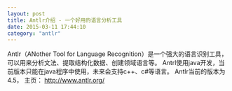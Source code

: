 ```yaml
---
layout: post
title: Antlr介绍 - 一个好用的语言分析工具
date: 2015-03-11 17:44:10
category: "antlr"
---
```


   Antlr（ANother Tool for Language Recognition）是一个强大的语言识别工具，可以用来分析文法、提取结构化数据、创建领域语言等。
Antrl使用java开发，当前版本只能在java程序中使用，未来会支持c++、c#等语言。
   Antlr当前的版本为4.5， 主页： http://www.antlr.org/

